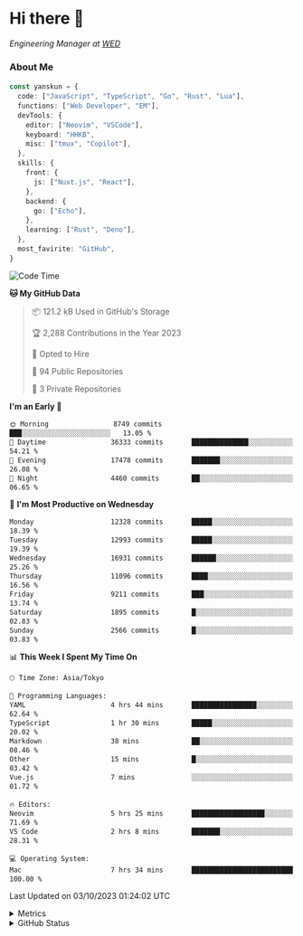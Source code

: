# Hi there&nbsp;:wave:

<!-- ![Alt text](https://spotify-recently-played-readme.vercel.app/api?user=31kynbuubkiu3r4qh4hjuaglhfay) -->

_Engineering Manager at [WED](https://github.com/wedinc)_

### About Me

```ts
const yanskun = {
  code: ["JavaScript", "TypeScript", "Go", "Rust", "Lua"],
  functions: ["Web Developer", "EM"],
  devTools: {
    editor: ["Neovim", "VSCode"],
    keyboard: "HHKB",
    misc: ["tmux", "Copilot"],
  },
  skills: {
    front: {
      js: ["Nuxt.js", "React"],
    },
    backend: {
      go: ["Echo"],
    },
    learning: ["Rust", "Deno"],
  },
  most_favirite: "GitHub",
}
```

<!--START_SECTION:waka-->
![Code Time](http://img.shields.io/badge/Code%20Time-496%20hrs%2059%20mins-blue)

**🐱 My GitHub Data** 

> 📦 121.2 kB Used in GitHub's Storage 
 > 
> 🏆 2,288 Contributions in the Year 2023
 > 
> 💼 Opted to Hire
 > 
> 📜 94 Public Repositories 
 > 
> 🔑 3 Private Repositories 
 > 
**I'm an Early 🐤** 

```text
🌞 Morning                8749 commits        ███░░░░░░░░░░░░░░░░░░░░░░   13.05 % 
🌆 Daytime                36333 commits       ██████████████░░░░░░░░░░░   54.21 % 
🌃 Evening                17478 commits       ███████░░░░░░░░░░░░░░░░░░   26.08 % 
🌙 Night                  4460 commits        ██░░░░░░░░░░░░░░░░░░░░░░░   06.65 % 
```
📅 **I'm Most Productive on Wednesday** 

```text
Monday                   12328 commits       █████░░░░░░░░░░░░░░░░░░░░   18.39 % 
Tuesday                  12993 commits       █████░░░░░░░░░░░░░░░░░░░░   19.39 % 
Wednesday                16931 commits       ██████░░░░░░░░░░░░░░░░░░░   25.26 % 
Thursday                 11096 commits       ████░░░░░░░░░░░░░░░░░░░░░   16.56 % 
Friday                   9211 commits        ███░░░░░░░░░░░░░░░░░░░░░░   13.74 % 
Saturday                 1895 commits        █░░░░░░░░░░░░░░░░░░░░░░░░   02.83 % 
Sunday                   2566 commits        █░░░░░░░░░░░░░░░░░░░░░░░░   03.83 % 
```


📊 **This Week I Spent My Time On** 

```text
🕑︎ Time Zone: Asia/Tokyo

💬 Programming Languages: 
YAML                     4 hrs 44 mins       ████████████████░░░░░░░░░   62.64 % 
TypeScript               1 hr 30 mins        █████░░░░░░░░░░░░░░░░░░░░   20.02 % 
Markdown                 38 mins             ██░░░░░░░░░░░░░░░░░░░░░░░   08.46 % 
Other                    15 mins             █░░░░░░░░░░░░░░░░░░░░░░░░   03.42 % 
Vue.js                   7 mins              ░░░░░░░░░░░░░░░░░░░░░░░░░   01.72 % 

🔥 Editors: 
Neovim                   5 hrs 25 mins       ██████████████████░░░░░░░   71.69 % 
VS Code                  2 hrs 8 mins        ███████░░░░░░░░░░░░░░░░░░   28.31 % 

💻 Operating System: 
Mac                      7 hrs 34 mins       █████████████████████████   100.00 % 
```


 Last Updated on 03/10/2023 01:24:02 UTC
<!--END_SECTION:waka-->

<details>
  <summary>Metrics</summary>
  <img src="https://github.com/yanskun/yanskun/blob/main/github-metrics.svg" alt="Metrics">
</details>

<details>
  <summary>GitHub Status</summary>
  <picture>
    <source media="(prefers-color-scheme: dark)" srcset="https://raw.githubusercontent.com/yanskun/yanskun/master/profile-summary-card-output/nord_dark/0-profile-details.svg">
   <img src="https://raw.githubusercontent.com/yanskun/yanskun/master/profile-summary-card-output/default/0-profile-details.svg">
  </picture>
  <br>
  <picture>
    <source media="(prefers-color-scheme: dark)" srcset="https://raw.githubusercontent.com/yanskun/yanskun/master/profile-summary-card-output/nord_dark/1-repos-per-language.svg">
   <img src="https://raw.githubusercontent.com/yanskun/yanskun/master/profile-summary-card-output/default/1-repos-per-language.svg">
  </picture>
  <picture>
    <source media="(prefers-color-scheme: dark)" srcset="https://raw.githubusercontent.com/yanskun/yanskun/master/profile-summary-card-output/nord_dark/2-most-commit-language.svg">
   <img src="https://raw.githubusercontent.com/yanskun/yanskun/master/profile-summary-card-output/default/2-most-commit-language.svg">
  </picture>
  <br>
  <picture>
    <source media="(prefers-color-scheme: dark)" srcset="https://raw.githubusercontent.com/yanskun/yanskun/master/profile-summary-card-output/nord_dark/3-stats.svg">
   <img src="https://raw.githubusercontent.com/yanskun/yanskun/master/profile-summary-card-output/default/3-stats.svg">
  </picture>
  <picture>
    <source media="(prefers-color-scheme: dark)" srcset="https://raw.githubusercontent.com/yanskun/yanskun/master/profile-summary-card-output/nord_dark/4-productive-time.svg">
   <img src="https://raw.githubusercontent.com/yanskun/yanskun/master/profile-summary-card-output/default/4-productive-time.svg">
  </picture>
</details>
